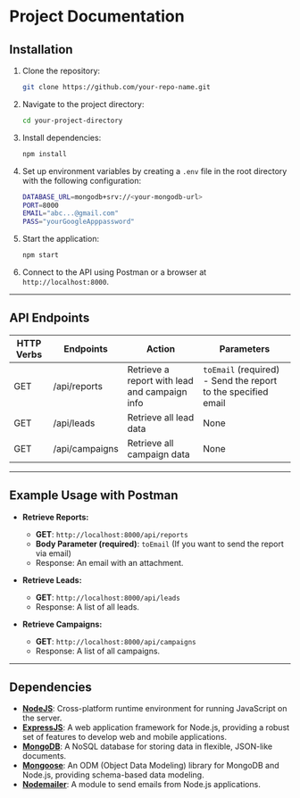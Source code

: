 # Project Documentation

## Installation

1. Clone the repository:
    ```bash
    git clone https://github.com/your-repo-name.git
    ```

2. Navigate to the project directory:
    ```bash
    cd your-project-directory
    ```

3. Install dependencies:
    ```bash
    npm install
    ```

4. Set up environment variables by creating a `.env` file in the root directory with the following configuration:
    ```bash
    DATABASE_URL=mongodb+srv://<your-mongodb-url>
    PORT=8000
    EMAIL="abc...@gmail.com"
    PASS="yourGoogleApppassword"
    ```

5. Start the application:
    ```bash
    npm start
    ```

6. Connect to the API using Postman or a browser at `http://localhost:8000`.

---

## API Endpoints

| HTTP Verbs | Endpoints      | Action                                  | Parameters |
| ---------- | -------------- | --------------------------------------- | ---------- |
| GET        | /api/reports   | Retrieve a report with lead and campaign info | `toEmail` (required) - Send the report to the specified email |
| GET        | /api/leads     | Retrieve all lead data                  | None       |
| GET        | /api/campaigns | Retrieve all campaign data              | None       |

---

## Example Usage with Postman

- **Retrieve Reports:**
    - **GET**: `http://localhost:8000/api/reports`
    - **Body Parameter (required)**: `toEmail` (If you want to send the report via email)
    - Response: An email with an attachment.


- **Retrieve Leads:**
    - **GET**: `http://localhost:8000/api/leads`
    - Response: A list of all leads.

- **Retrieve Campaigns:**
    - **GET**: `http://localhost:8000/api/campaigns`
    - Response: A list of all campaigns.

---

## Dependencies

- **[NodeJS](https://nodejs.org/)**: Cross-platform runtime environment for running JavaScript on the server.
- **[ExpressJS](https://expressjs.com/)**: A web application framework for Node.js, providing a robust set of features to develop web and mobile applications.
- **[MongoDB](https://www.mongodb.com/)**: A NoSQL database for storing data in flexible, JSON-like documents.
- **[Mongoose](https://mongoosejs.com/)**: An ODM (Object Data Modeling) library for MongoDB and Node.js, providing schema-based data modeling.
- **[Nodemailer](https://nodemailer.com/)**: A module to send emails from Node.js applications.
